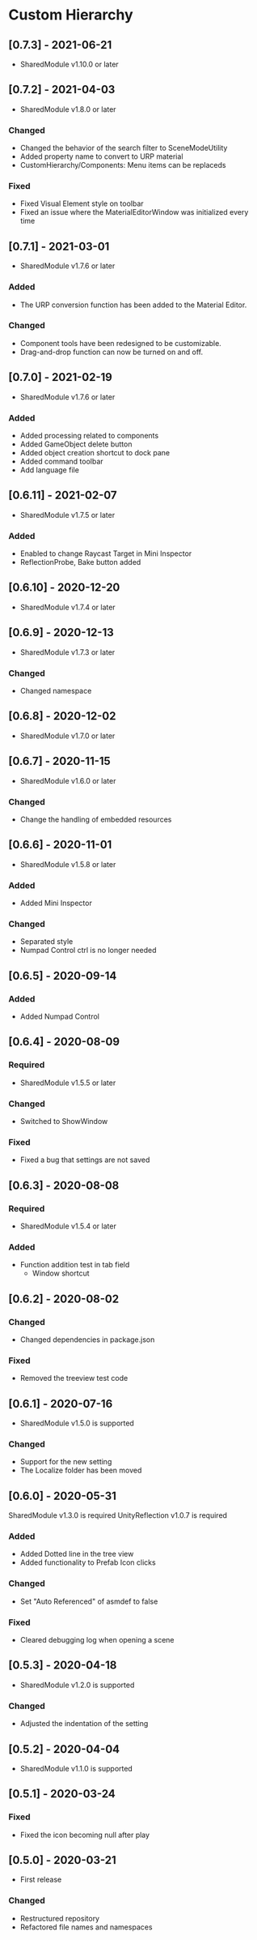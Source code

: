 # Custom Hierarchy

## [0.7.3] - 2021-06-21
- SharedModule v1.10.0 or later

## [0.7.2] - 2021-04-03
- SharedModule v1.8.0 or later

### Changed
- Changed the behavior of the search filter to SceneModeUtility
- Added property name to convert to URP material
- CustomHierarchy/Components: Menu items can be replaceds

### Fixed
- Fixed Visual Element style on toolbar
- Fixed an issue where the MaterialEditorWindow was initialized every time

## [0.7.1] - 2021-03-01
- SharedModule v1.7.6 or later

### Added
- The URP conversion function has been added to the Material Editor.

### Changed
- Component tools have been redesigned to be customizable.
- Drag-and-drop function can now be turned on and off.

## [0.7.0] - 2021-02-19
- SharedModule v1.7.6 or later

### Added
- Added processing related to components
- Added GameObject delete button
- Added object creation shortcut to dock pane
- Added command toolbar
- Add language file

## [0.6.11] - 2021-02-07
- SharedModule v1.7.5 or later

### Added
- Enabled to change Raycast Target in Mini Inspector
- ReflectionProbe, Bake button added

## [0.6.10] - 2020-12-20
- SharedModule v1.7.4 or later

## [0.6.9] - 2020-12-13
- SharedModule v1.7.3 or later

### Changed
- Changed namespace

## [0.6.8] - 2020-12-02
- SharedModule v1.7.0 or later

## [0.6.7] - 2020-11-15
- SharedModule v1.6.0 or later

### Changed
- Change the handling of embedded resources

## [0.6.6] - 2020-11-01
- SharedModule v1.5.8 or later

### Added
- Added Mini Inspector

### Changed
- Separated style
- Numpad Control ctrl is no longer needed

## [0.6.5] - 2020-09-14

### Added
- Added Numpad Control

## [0.6.4] - 2020-08-09

### Required
- SharedModule v1.5.5 or later

### Changed
- Switched to ShowWindow

### Fixed
- Fixed a bug that settings are not saved

## [0.6.3] - 2020-08-08

### Required
- SharedModule v1.5.4 or later

### Added
- Function addition test in tab field
  - Window shortcut

## [0.6.2] - 2020-08-02

### Changed
- Changed dependencies in package.json

### Fixed
- Removed the treeview test code

## [0.6.1] - 2020-07-16
- SharedModule v1.5.0 is supported

### Changed
- Support for the new setting
- The Localize folder has been moved

## [0.6.0] - 2020-05-31
SharedModule v1.3.0 is required
UnityReflection v1.0.7 is required

### Added
- Added Dotted line in the tree view
- Added functionality to Prefab Icon clicks

### Changed
- Set "Auto Referenced" of asmdef to false

### Fixed
- Cleared debugging log when opening a scene

## [0.5.3] - 2020-04-18
- SharedModule v1.2.0 is supported

### Changed
- Adjusted the indentation of the setting

## [0.5.2] - 2020-04-04
- SharedModule v1.1.0 is supported

## [0.5.1] - 2020-03-24

### Fixed
- Fixed the icon becoming null after play

## [0.5.0] - 2020-03-21
- First release

### Changed
- Restructured repository
- Refactored file names and namespaces
